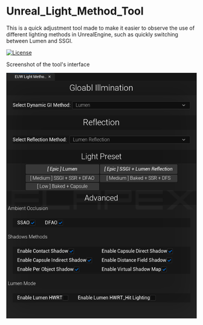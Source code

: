 # Unreal_Light_Method_Tool
This is a quick adjustment tool made to make it easier to observe the use of different lighting methods in UnrealEngine, such as quickly switching between Lumen and SSGI.

<a href="./LICENSE">
        <img alt="License" src="https://img.shields.io/badge/license-MIT-red?style=flat"></a>

Screenshot of the tool's interface

<img src="Media/PluginsScreenshot_1.png" width="600" />
